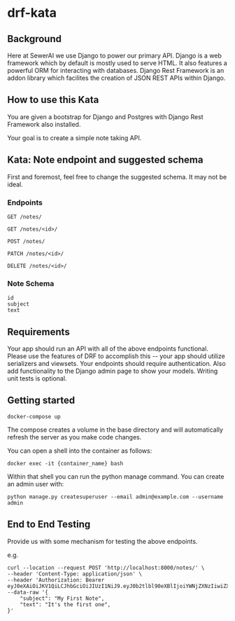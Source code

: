 # drf-kata


## Background

Here at SewerAI we use Django to power our primary API. Django is a web framework which by default is mostly used to serve HTML. It also features a powerful ORM for interacting with databases. Django Rest Framework is an addon library which facilites the creation of JSON REST APIs within Django. 
## How to use this Kata

You are given a bootstrap for Django and Postgres with Django Rest Framework also installed.

Your goal is to create a simple note taking API.

## Kata: Note endpoint and suggested schema

First and foremost, feel free to change the suggested schema. It may not be ideal.

### Endpoints

`GET /notes/`

`GET /notes/<id>/`

`POST /notes/`

`PATCH /notes/<id>/`

`DELETE /notes/<id>/`

### Note Schema

```
id
subject
text
```

## Requirements

Your app should run an API with all of the above endpoints functional. Please use the features of DRF to accomplish this -- your app should utilize serializers and viewsets. Your endpoints should require authentication. Also add functionality to the Django admin page to show your models. Writing unit tests is optional.

## Getting started

    docker-compose up

The compose creates a volume in the base directory and will automatically refresh the server as you make code changes.

You can open a shell into the container as follows:

    docker exec -it {container_name} bash

Within that shell you can run the python manage command. You can create an admin user with:

    python manage.py createsuperuser --email admin@example.com --username admin

## End to End Testing

Provide us with some mechanism for testing the above endpoints.

e.g. 
```
curl --location --request POST 'http://localhost:8000/notes/' \
--header 'Content-Type: application/json' \
--header 'Authorization: Bearer eyJ0eXAiOiJKV1QiLCJhbGciOiJIUzI1NiJ9.eyJ0b2tlbl90eXBlIjoiYWNjZXNzIiwiZXhwIjoxNjMyMzMyNjA1LCJqdGkiOiIyMDJiOGVmNWQzMjg0YjhlYTExZWUyNjk1N2VmZDcwMCIsInVzZXJfaWQiOjI3LCJwcm9maWxlIjp7InNpZCI6IjU4NjQ1ZDIzLTU1NzgtNGYzYy04N2U5LTdlYjAzZDA3MmE0ZiJ9fQ.OfeOIRBWp0yIuFg7Er_GrwPPshozyxAaB_pxiKfRSGM
--data-raw '{   
    "subject": "My First Note",
    "text": "It's the first one",
}'
```
